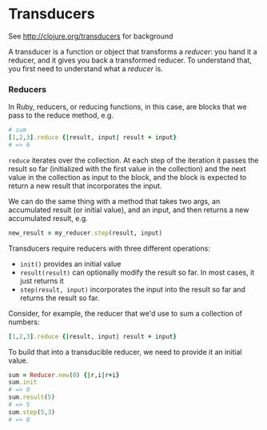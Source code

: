# Transducers

See http://clojure.org/transducers for background

A transducer is a function or object that transforms a _reducer_: you
hand it a reducer, and it gives you back a transformed reducer. To
understand that, you first need to understand what a _reducer_ is.

### Reducers

In Ruby, reducers, or reducing functions, in this case, are blocks
that we pass to the reduce method, e.g.

```ruby
# sum
[1,2,3].reduce {|result, input| result + input}
# => 6
```

`reduce` iterates over the collection. At each step of the iteration
it passes the result so far (initialized with the first value in the
collection) and the next value in the collection as input to the
block, and the block is expected to return a new result that
incorporates the input.

We can do the same thing with a method that takes two args, an
accumulated result (or initial value), and an input, and then returns
a new accumulated result, e.g.

```ruby
new_result = my_reducer.step(result, input)
```

Transducers require reducers with three different operations:

* `init()` provides an initial value
* `result(result)` can optionally modify the result so far. In most
  cases, it just returns it
* `step(result, input)` incorporates the input into the result so far
  and returns the result so far.

Consider, for example, the reducer that we'd use to sum a collection
of numbers:

```ruby
[1,2,3].reduce {|result, input| result + input}
```

To build that into a transducible reducer, we need to provide it an
initial value.

```ruby
sum = Reducer.new(0) {|r,i|r+i}
sum.init
# => 0
sum.result(5)
# => 5
sum.step(5,3)
# => 8
```
